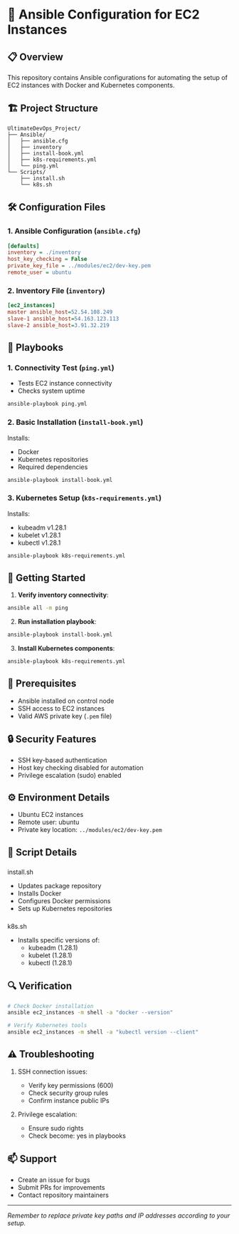 # 🤖 Ansible Configuration for EC2 Instances

## 📋 Overview
This repository contains Ansible configurations for automating the setup of EC2 instances with Docker and Kubernetes components.

## 🏗️ Project Structure
```
UltimateDevOps_Project/
├── Ansible/
│   ├── ansible.cfg
│   ├── inventory
│   ├── install-book.yml
│   ├── k8s-requirements.yml
│   └── ping.yml
└── Scripts/
    ├── install.sh
    └── k8s.sh
```

## 🛠️ Configuration Files

### 1. Ansible Configuration (`ansible.cfg`)
```ini
[defaults]
inventory = ./inventory
host_key_checking = False
private_key_file = ../modules/ec2/dev-key.pem
remote_user = ubuntu
```

### 2. Inventory File (`inventory`)
```ini
[ec2_instances]
master ansible_host=52.54.108.249
slave-1 ansible_host=54.163.123.113
slave-2 ansible_host=3.91.32.219
```

## 📜 Playbooks

### 1. Connectivity Test (`ping.yml`)
- Tests EC2 instance connectivity
- Checks system uptime
```bash
ansible-playbook ping.yml
```

### 2. Basic Installation (`install-book.yml`)
Installs:
- Docker
- Kubernetes repositories
- Required dependencies
```bash
ansible-playbook install-book.yml
```

### 3. Kubernetes Setup (`k8s-requirements.yml`)
Installs:
- kubeadm v1.28.1
- kubelet v1.28.1
- kubectl v1.28.1
```bash
ansible-playbook k8s-requirements.yml
```

## 🚀 Getting Started

1. **Verify inventory connectivity**:
```bash
ansible all -m ping
```

2. **Run installation playbook**:
```bash
ansible-playbook install-book.yml
```

3. **Install Kubernetes components**:
```bash
ansible-playbook k8s-requirements.yml
```

## 🔑 Prerequisites
- Ansible installed on control node
- SSH access to EC2 instances
- Valid AWS private key (`.pem` file)

## 🔒 Security Features
- SSH key-based authentication
- Host key checking disabled for automation
- Privilege escalation (sudo) enabled

## ⚙️ Environment Details
- Ubuntu EC2 instances
- Remote user: ubuntu
- Private key location: `../modules/ec2/dev-key.pem`

## 📝 Script Details

### 

install.sh


- Updates package repository
- Installs Docker
- Configures Docker permissions
- Sets up Kubernetes repositories

### 

k8s.sh


- Installs specific versions of:
  - kubeadm (1.28.1)
  - kubelet (1.28.1)
  - kubectl (1.28.1)

## 🔍 Verification
```bash
# Check Docker installation
ansible ec2_instances -m shell -a "docker --version"

# Verify Kubernetes tools
ansible ec2_instances -m shell -a "kubectl version --client"
```

## ⚠️ Troubleshooting
1. SSH connection issues:
   - Verify key permissions (600)
   - Check security group rules
   - Confirm instance public IPs

2. Privilege escalation:
   - Ensure sudo rights
   - Check become: yes in playbooks



## 📫 Support
- Create an issue for bugs
- Submit PRs for improvements
- Contact repository maintainers

---
*Remember to replace private key paths and IP addresses according to your setup.*